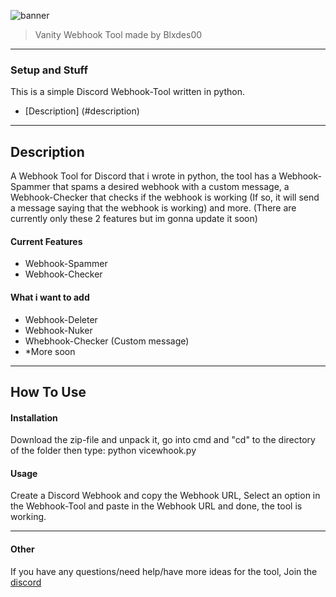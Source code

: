 ![banner](https://user-images.githubusercontent.com/120686440/210896840-276439a8-e9c5-46b5-bd1e-c1c222a153b5.png)

> Vanity Webhook Tool made by Blxdes00

___

### Setup and Stuff
This is a simple Discord Webhook-Tool written in python.

- [Description] (#description)

___

## Description

A Webhook Tool for Discord that i wrote in python,
the tool has a Webhook-Spammer that spams a desired webhook with a custom message,
a Webhook-Checker that checks if the webhook is working (If so, it will send a message saying that the webhook is working)
and more. (There are currently only these 2 features but im gonna update it soon)

#### Current Features

- Webhook-Spammer
- Webhook-Checker

#### What i want to add

- Webhook-Deleter
- Webhook-Nuker
- Whebhook-Checker (Custom message)
- *More soon

___

## How To Use

#### Installation
Download the zip-file and unpack it, go into cmd and "cd" to the directory of the folder then type: python vicewhook.py

#### Usage
Create a Discord Webhook and copy the Webhook URL, Select an option in the Webhook-Tool and paste in the Webhook URL
and done, the tool is working.

___

#### Other
If you have any questions/need help/have more ideas for the tool, Join the [discord](https://discord.gg/TDNYaWvyfZ)
